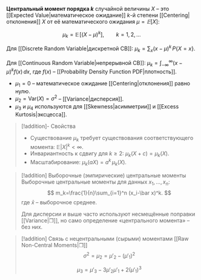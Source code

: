 
**Центральный момент порядка $k$** случайной величины $X$ – это [[Expected Value|математическое ожидание]] $k$-й степени [[Centering|отклонения]] $X$ от её математического ожидания $\mu=𝔼[X]$:

$$
\mu_k = \mathbb E\!\big[(X-\mu)^k\big], \qquad k=1,2,\dots
$$

Для [[Discrete Random Variable|дискретной СВ]]: $\displaystyle \mu_k=\sum_x (x-\mu)^k\,P\{X=x\}$.

Для [[Continuous Random Variable|непрерывной СВ]]: $\displaystyle \mu_k=\int_{-\infty}^{\infty} (x-\mu)^k f(x)\,dx$, где $f(x)$ – [[Probability Density Function PDF|плотность]].

* $\mu_1=0$ – математическое ожидание [[Centering|отклонения]] равно нулю.
* $\mu_2=\mathrm{Var}(X)=\sigma^2$ – [[Variance|дисперсия]].
* $\mu_3$ и $\mu_4$ используются для [[Skewness|асимметрии]] и [[Excess Kurtosis|эксцесса]].

>[!addition]- Свойства
> * Существование $\mu_k$ требует существования соответствующего момента: $\mathbb E|X|^k<\infty$.
> * Инвариантность к сдвигу для $k\ge 2$: $\mu_k(X+c)=\mu_k(X)$.
> * Масштабирование: $\mu_k(aX)=a^k\,\mu_k(X)$.

>[!addition] Выборочные (эмпирические) центральные моменты
> Выборочные центральные моменты для данных $x_1,\dots,x_n$:
> $$
> m_k=\frac{1}{n}\sum_{i=1}^n (x_i-\bar x)^k.
> $$
> где $\bar x$ – выборочное среднее.
> 
> Для дисперсии и выше часто используют несмещённые поправки [[Variance|❐]], но само определение «центрального момента» – без них.

>[!addition] Связь с нецентральными (сырыми) моментами [[Raw Non-Central Moments|❐]]
> $$
> σ^2 = \mu_2=\mu'_2-(\mu'_1)^2
> $$
> 
> $$
> \mu_3=\mu'_3-3\mu'_2\mu'_1+2(\mu'_1)^3
> $$
